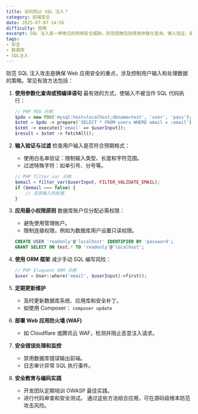 ```yaml
---
title: 如何防止 SQL 注入？
category: 前端安全
date: 2025-07-07 14:56
difficulty: 困难
excerpt: SQL 注入是一种常见的网络安全威胁。防范措施包括使用参数化查询、输入验证、最小权限原则等。本文详细介绍了各种预防方法，并给出了具体的实现示例。
tags:
- 安全
- 数据库
- SQL注入
---
```

防范 SQL 注入攻击是确保 Web 应用安全的重点，涉及控制用户输入和处理数据的策略。常见有效方法包括：

1. **使用参数化查询或预编译语句**
   最有效的方式，使输入不被当作 SQL 代码执行：
   ```php
   // PHP PDO 示例
   $pdo = new PDO('mysql:host=localhost;dbname=test', 'user', 'pass');
   $stmt = $pdo -> prepare('SELECT * FROM users WHERE email = :email');
   $stmt -> execute(['email' => $userInput]);
   $result = $stmt -> fetchAll();
   ```

2. **输入验证与过滤**
   检查用户输入是否符合预期格式：
   - 使用白名单验证：限制输入类型、长度和字符范围。
   - 过滤特殊字符：如单引号、分号等。
   ```php
   // PHP filter_var 示例
   $email = filter_var($userInput, FILTER_VALIDATE_EMAIL);
   if ($email === false) {
       // 无效输入的处理
   }
   ```

3. **应用最小权限原则**
   数据库账户仅分配必需权限：
   - 避免使用管理账户。
   - 限制连接权限，例如为数据库用户设置只读权限。
   ```sql
   CREATE USER 'readonly'@'localhost' IDENTIFIED BY 'password';
   GRANT SELECT ON test.* TO 'readonly'@'localhost';
   ```

4. **使用 ORM 框架**
   减少手动 SQL 编写风险：
   ```php
   // PHP Eloquent ORM 示例
   $user = User::where('email', $userInput)->first();
   ```

5. **定期更新维护**
   - 及时更新数据库系统、应用库和安全补丁。
   - 如使用 Composer： `composer update`

6. **部署 Web 应用防火墙 (WAF)**
   - 如 Cloudflare 或腾讯云 WAF，检测并阻止恶意注入请求。

7. **安全错误处理和监控**
   - 禁用数据库错误输出前端。
   - 日志审计异常 SQL 执行事件。

8. **安全教育与编码实践**
   - 开发团队定期培训 OWASP 最佳实践。
   - 进行代码审查和安全测试。
通过这些方法结合应用，可在源码级根本防范攻击风险。
